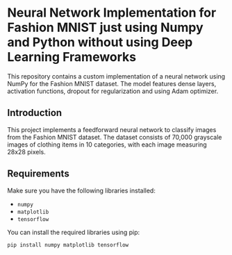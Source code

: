 # Neural Network Implementation for Fashion MNIST just using Numpy and Python without using Deep Learning Frameworks

This repository contains a custom implementation of a neural network using NumPy for the Fashion MNIST dataset. The model features dense layers, activation functions, dropout for regularization and using Adam optimizer. 

## Introduction

This project implements a feedforward neural network to classify images from the Fashion MNIST dataset. The dataset consists of 70,000 grayscale images of clothing items in 10 categories, with each image measuring 28x28 pixels.

## Requirements

Make sure you have the following libraries installed:

- `numpy`
- `matplotlib`
- `tensorflow`

You can install the required libraries using pip:

```bash
pip install numpy matplotlib tensorflow
